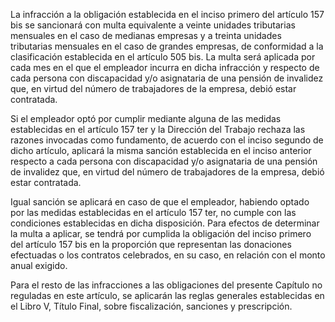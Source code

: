 La infracción a la obligación establecida en el inciso primero del artículo 157 bis se sancionará con multa equivalente a veinte unidades tributarias mensuales en el caso de medianas empresas y a treinta unidades tributarias mensuales en el caso de grandes empresas, de conformidad a la clasificación establecida en el artículo 505 bis. La multa será aplicada por cada mes en el que el empleador incurra en dicha infracción y respecto de cada persona con discapacidad y/o asignataria de una pensión de invalidez que, en virtud del número de trabajadores de la empresa, debió estar contratada.

Si el empleador optó por cumplir mediante alguna de las medidas establecidas en el artículo 157 ter y la Dirección del Trabajo rechaza las razones invocadas como fundamento, de acuerdo con el inciso segundo de dicho artículo, aplicará la misma sanción establecida en el inciso anterior respecto a cada persona con discapacidad y/o asignataria de una pensión de invalidez que, en virtud del número de trabajadores de la empresa, debió estar contratada.

Igual sanción se aplicará en caso de que el empleador, habiendo optado por las medidas establecidas en el artículo 157 ter, no cumple con las condiciones establecidas en dicha disposición. Para efectos de determinar la multa a aplicar, se tendrá por cumplida la obligación del inciso primero del artículo 157 bis en la proporción que representan las donaciones efectuadas o los contratos celebrados, en su caso, en relación con el monto anual exigido.

Para el resto de las infracciones a las obligaciones del presente Capítulo no reguladas en este artículo, se aplicarán las reglas generales establecidas en el Libro V, Título Final, sobre fiscalización, sanciones y prescripción.